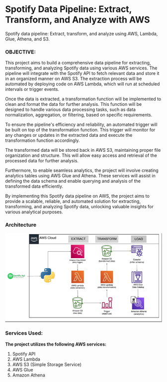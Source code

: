 # Spotify Data Pipeline: Extract, Transform, and Analyze with AWS
Spotify data pipeline: Extract, transform, and analyze using AWS, Lambda, Glue, Athena, and S3.


### OBJECTIVE:
This project aims to build a comprehensive data pipeline for extracting, transforming, and analyzing Spotify data using various AWS services. The pipeline will integrate with the Spotify API to fetch relevant data and store it in an organized manner on AWS S3. The extraction process will be automated by deploying code on AWS Lambda, which will run at scheduled intervals or trigger events.

Once the data is extracted, a transformation function will be implemented to clean and format the data for further analysis. This function will be designed to handle various data processing tasks, such as data normalization, aggregation, or filtering, based on specific requirements.

To ensure the pipeline's efficiency and reliability, an automated trigger will be built on top of the transformation function. This trigger will monitor for any changes or updates in the extracted data and execute the transformation function accordingly.

The transformed data will be stored back in AWS S3, maintaining proper file organization and structure. This will allow easy access and retrieval of the processed data for further analysis.

Furthermore, to enable seamless analytics, the project will involve creating analytics tables using AWS Glue and Athena. These services will assist in defining the data schema and enable querying and analysis of the transformed data efficiently.

By implementing this Spotify data pipeline on AWS, the project aims to provide a scalable, reliable, and automated solution for extracting, transforming, and analyzing Spotify data, unlocking valuable insights for various analytical purposes.

### Architecture
![Architecture](https://github.com/Vedavyas17/Spotify-E2E-DE-implementation-in-AWS/blob/main/Screenshot%202023-06-27%20at%208.49.19%20AM.png)


### Services Used:
**The project utilizes the following AWS services:**

1. Spotify API
2. AWS Lambda
3. AWS S3 (Simple Storage Service)
4. AWS Glue
5. Amazon Athena
